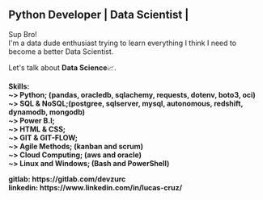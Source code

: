 ## Python Developer | Data Scientist |
<p>
  Sup Bro! <br>
I'm a data dude enthusiast trying to learn everything I think I need to become a better Data Scientist.
</p>


<p>
  Let's talk about <b>Data Science</b>📈.
</p>
<p>
  <b>Skills:</br>
    <b>~></b> Python; (pandas, oracledb, sqlachemy, requests, dotenv, boto3, oci)<br>
    <b>~></b> SQL  & NoSQL;(postgree, sqlserver, mysql, autonomous, redshift, dynamodb, mongodb)<br>
    <b>~></b> Power B.I; <br>
    <b>~></b> HTML & CSS;<br>
    <b>~></b> GIT  & GIT-FLOW;<br>
    <b>~></b> Agile Methods; (kanban and scrum)<br>
    <b>~></b> Cloud Computing; (aws and oracle)<br>
    <b>~></b> Linux and Windows; (Bash and PowerShell)<br>
</p>
<b>gitlab: https://gitlab.com/devzurc</b><br>
<b>linkedin: https://www.linkedin.com/in/lucas-cruz/</b>
